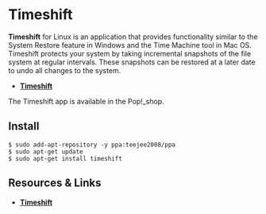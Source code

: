 # Timeshift

**Timeshift** for Linux is an application that provides functionality similar to the System Restore feature in Windows and the Time Machine tool in Mac OS. Timeshift protects your system by taking incremental snapshots of the file system at regular intervals. These snapshots can be restored at a later date to undo all changes to the system.

- [**Timeshift**](https://github.com/teejee2008/timeshift)

The Timeshift app is available in the Pop!_shop.

## Install

```
$ sudo add-apt-repository -y ppa:teejee2008/ppa
$ sudo apt-get update
$ sudo apt-get install timeshift
```

## Resources &amp; Links

- [**Timeshift**](https://teejeetech.com/timeshift/)

